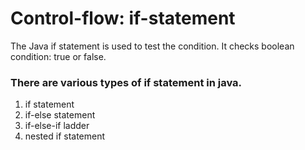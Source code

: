 # Control-flow: if-statement

The Java if statement is used to test the condition. It checks boolean condition: true or false. 

### There are various types of if statement in java.

1. if statement
2. if-else statement
3. if-else-if ladder
4. nested if statement
